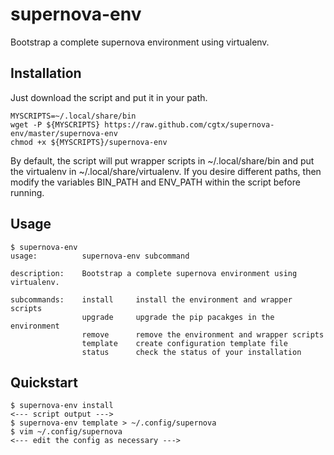 # supernova-env

Bootstrap a complete supernova environment using virtualenv.

## Installation

Just download the script and put it in your path.

```
MYSCRIPTS=~/.local/share/bin
wget -P ${MYSCRIPTS} https://raw.github.com/cgtx/supernova-env/master/supernova-env
chmod +x ${MYSCRIPTS}/supernova-env
```

By default, the script will put wrapper scripts in ~/.local/share/bin and put the virtualenv in ~/.local/share/virtualenv.  If you desire different paths, then modify the variables BIN_PATH and ENV_PATH within the script before running.

## Usage

    $ supernova-env
    usage:          supernova-env subcommand
    
    description:    Bootstrap a complete supernova environment using virtualenv.
    
    subcommands:    install     install the environment and wrapper scripts
                    upgrade     upgrade the pip pacakges in the environment
                    remove      remove the environment and wrapper scripts
                    template    create configuration template file
                    status      check the status of your installation

## Quickstart

    $ supernova-env install
    <--- script output --->
    $ supernova-env template > ~/.config/supernova
    $ vim ~/.config/supernova
    <--- edit the config as necessary --->
